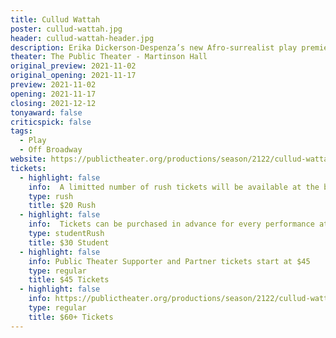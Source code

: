 ```yaml
---
title: Cullud Wattah
poster: cullud-wattah.jpg
header: cullud-wattah-header.jpg
description: Erika Dickerson-Despenza’s new Afro-surrealist play premieres at The Public about three generations of Black women living through the current water crisis in Flint, Michigan.
theater: The Public Theater - Martinson Hall
original_preview: 2021-11-02
original_opening: 2021-11-17
preview: 2021-11-02
opening: 2021-11-17
closing: 2021-12-12
tonyaward: false
criticspick: false
tags: 
  - Play
  - Off Broadway
website: https://publictheater.org/productions/season/2122/cullud-wattah/
tickets:
  - highlight: false
    info:  A limitted number of rush tickets will be available at the box office 5PM-9PM and 1 hour prior to the first curtain of the day 212-967-7555. Public Theater On-Account funds, cash, or credit card. Limit 2 Tickets per Person. Public Theater Account will be required to purchase tickets. 
    type: rush
    title: $20 Rush
  - highlight: false
    info:  Tickets can be purchased in advance for every performance at the box office. Cash or credit card. 2 ticket limit. Subject to availability. May not be offered for every Public Theater production.
    type: studentRush
    title: $30 Student
  - highlight: false
    info: Public Theater Supporter and Partner tickets start at $45
    type: regular
    title: $45 Tickets
  - highlight: false
    info: https://publictheater.org/productions/season/2122/cullud-wattah/
    type: regular
    title: $60+ Tickets
---
```

